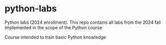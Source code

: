 # python-labs

Python labs (2024 enrollment). This repo contains all labs from the 2024 fall implemented in the scope of the Python course

Course intended to train basic Python knowledge
